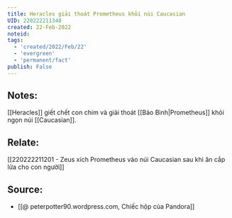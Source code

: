 ```yaml
---
title: Heracles giải thoát Prometheus khỏi núi Caucasian
UID: 220222211348
created: 22-Feb-2022
noteid:
tags:
  - 'created/2022/Feb/22'
  - 'evergreen'
  - 'permanent/fact'
publish: False
---
```

## Notes:
[[Heracles]] giết chết con chim và giải thoát  [[Bảo Bình|Prometheus]] khỏi ngọn núi [[Caucasian]].

## Relate:
[[220222211201 - Zeus xích Prometheus vào núi Caucasian sau khi ăn cắp lửa cho con người]]

## Source:
- [[@ peterpotter90.wordpress.com, Chiếc hộp của Pandora]]




